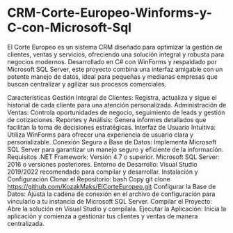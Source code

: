 # CRM-Corte-Europeo-Winforms-y-C-con-Microsoft-Sql
El Corte Europeo es un sistema CRM diseñado para optimizar la gestión de clientes, ventas y servicios, ofreciendo una solución integral y robusta para negocios modernos. Desarrollado en C# con WinForms y respaldado por Microsoft SQL Server, este proyecto combina una interfaz amigable con un potente manejo de datos, ideal para pequeñas y medianas empresas que buscan centralizar y agilizar sus procesos comerciales.

Características
Gestión Integral de Clientes: Registra, actualiza y sigue el historial de cada cliente para una atención personalizada.
Administración de Ventas: Controla oportunidades de negocio, seguimiento de leads y gestión de cotizaciones.
Reportes y Análisis: Genera informes detallados que facilitan la toma de decisiones estratégicas.
Interfaz de Usuario Intuitiva: Utiliza WinForms para ofrecer una experiencia de usuario clara y personalizable.
Conexión Segura a Base de Datos: Implementa Microsoft SQL Server para garantizar un manejo seguro y eficiente de la información.
Requisitos
.NET Framework: Versión 4.7 o superior.
Microsoft SQL Server: 2016 o versiones posteriores.
Entorno de Desarrollo: Visual Studio 2019/2022 recomendado para compilar y desarrollar.
Instalación y Configuración
Clonar el Repositorio:
bash
Copy
git clone https://github.com/KozakMaks/ElCorteEuropeo.git
Configurar la Base de Datos:
Ajusta la cadena de conexión en el archivo de configuración para vincularlo a tu instancia de Microsoft SQL Server.
Compilar el Proyecto:
Abre la solución en Visual Studio y compílala.
Ejecutar la Aplicación:
Inicia la aplicación y comienza a gestionar tus clientes y ventas de manera centralizada.
